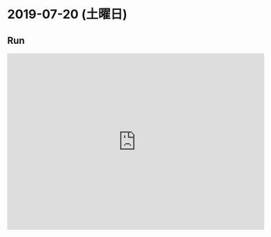 # 2019-07-20 (土曜日)

## Run

<iframe height='405' width='590' frameborder='0' allowtransparency='true' scrolling='no' src='https://www.strava.com/activities/2546677857/embed/8563aef6e8c0a9505db71d77622ee156882a5854'></iframe>
